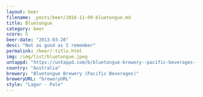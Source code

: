 ```yaml
---
layout: beer
filename: _posts/beer/2016-11-09-bluetongue.md
title: Bluetongue
category: beer
score: 5
beer-date: "2013-03-28"
desc: "Not as good as I remember"
permalink: /beer/:title.html
img: /img/list/bluetongue.jpeg
untappd: "https://untappd.com/b/bluetongue-brewery--pacific-beverages--premium-lager/11350"
country: "Australia"
brewery: "Bluetongue Brewery (Pacific Beverages)"
breweryURL: "breweryURL"
style: "Lager - Pale"
---
```

